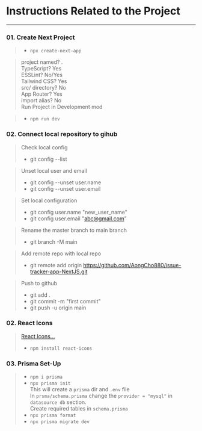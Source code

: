 # **Instructions Related to the Project**
---
### 01. Create Next Project
> - `npx create-next-app`

> project named? . <br>
> TypeScript? Yes <br>
> ESSLint? No/Yes <br>
> Tailwind CSS? Yes <br>
> src/ directory? No <br>
> App Router? Yes <br>
> import alias? No <br>
> Run Project in Development mod

> - `npm run dev`

<!-- --------------------------------------------------- -->
### **02. Connect local repository to gihub**
> Check local config
> - git config --list

> Unset local user and email
> - git config --unset user.name
> - git config --unset user.email

> Set local configuration
> - git config user.name "new_user_name"
> - git config user.email "abc@gmail.com"

> Rename the master branch to main branch
> - git branch -M main

> Add remote repo with local repo
> - git remote add origin https://github.com/AongCho880/issue-tracker-app-NextJS.git

> Push to github
> - git add .
> - git commit -m "first commit"
> - git push -u origin main

<!-- --------------------- -->
### **02. React Icons**
> [React Icons...](https://react-icons.github.io/react-icons/)
> - `npm install react-icons`

<!-- ------------------ -->
### **03. Prisma Set-Up**
> - `npm i prisma`
> - `npx prisma init` <br>
> This will create a `prisma` dir and `.env` file <br>
> In `prsma/schema.prisma` change the `provider = "mysql"` in `datasource db` section. <br>
> Create required tables in `schema.prisma`
> - `npx prisma format` <br>
> - `npx prisma migrate dev`